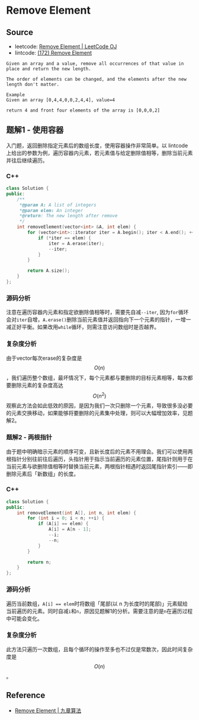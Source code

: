 # Remove Element

## Source

- leetcode: [Remove Element | LeetCode OJ](https://leetcode.com/problems/remove-element/)
- lintcode: [(172) Remove Element](http://www.lintcode.com/en/problem/remove-element/)

```
Given an array and a value, remove all occurrences of that value in place and return the new length.

The order of elements can be changed, and the elements after the new length don't matter.

Example
Given an array [0,4,4,0,0,2,4,4], value=4

return 4 and front four elements of the array is [0,0,0,2]
```

## 题解1 - 使用容器

入门题，返回删除指定元素后的数组长度，使用容器操作非常简单。以 lintcode 上给出的参数为例，遍历容器内元素，若元素值与给定删除值相等，删除当前元素并往后继续遍历。

### C++

```c++
class Solution {
public:
    /**
     *@param A: A list of integers
     *@param elem: An integer
     *@return: The new length after remove
     */
    int removeElement(vector<int> &A, int elem) {
        for (vector<int>::iterator iter = A.begin(); iter < A.end(); ++iter) {
            if (*iter == elem) {
                iter = A.erase(iter);
                --iter;
            }
        }

        return A.size();
    }
};

```

### 源码分析

注意在遍历容器内元素和指定欲删除值相等时，需要先自减`--iter`, 因为`for`循环会对`iter`自增，`A.erase()`删除当前元素值并返回指向下一个元素的指针，一增一减正好平衡。如果改用`while`循环，则需注意访问数组时是否越界。

### 复杂度分析

<!--- 没啥好分析的，遍历一次数组 $$O(n)$$. -->
由于vector每次erase的复杂度是$$O(n)$$，我们遍历整个数组，最坏情况下，每个元素都与要删除的目标元素相等，每次都要删除元素的复杂度高达$$O(n^2)$$
观察此方法会如此低效的原因，是因为我们一次只删除一个元素，导致很多没必要的元素交换移动，如果能够将要删除的元素集中处理，则可以大幅增加效率，见题解2。

### 题解2 - 两根指针

由于题中明确暗示元素的顺序可变，且新长度后的元素不用理会。我们可以使用两根指针分别往前往后遍历，头指针用于指示当前遍历的元素位置，尾指针则用于在当前元素与欲删除值相等时替换当前元素，两根指针相遇时返回尾指针索引——即删除元素后「新数组」的长度。

### C++

```c++
class Solution {
public:
    int removeElement(int A[], int n, int elem) {
        for (int i = 0; i < n; ++i) {
            if (A[i] == elem) {
                A[i] = A[n - 1];
                --i;
                --n;
            }
        }

        return n;
    }
};
```

### 源码分析

遍历当前数组，`A[i] == elem`时将数组「尾部(以 n 为长度时的尾部)」元素赋给当前遍历的元素。同时自减`i`和`n`，原因见题解1的分析。需要注意的是`n`在遍历过程中可能会变化。

### 复杂度分析

此方法只遍历一次数组，且每个循环的操作至多也不过仅是常数次，因此时间复杂度是$$O(n)$$。

## Reference

- [Remove Element | 九章算法](http://www.jiuzhang.com/solutions/remove-element/)
